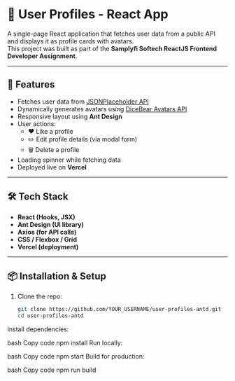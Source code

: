 # 👤 User Profiles - React App

A single-page React application that fetches user data from a public API and displays it as profile cards with avatars.  
This project was built as part of the **Samplyfi Softech ReactJS Frontend Developer Assignment**.

---

## 🚀 Features
- Fetches user data from [JSONPlaceholder API](https://jsonplaceholder.typicode.com/users)
- Dynamically generates avatars using [DiceBear Avatars API](https://avatars.dicebear.com/)
- Responsive layout using **Ant Design**
- User actions:
  - ❤️ Like a profile
  - ✏️ Edit profile details (via modal form)
  - 🗑️ Delete a profile
- Loading spinner while fetching data
- Deployed live on **Vercel**

---

## 🛠️ Tech Stack
- **React (Hooks, JSX)**
- **Ant Design (UI library)**
- **Axios (for API calls)**
- **CSS / Flexbox / Grid**
- **Vercel (deployment)**

---

## 📦 Installation & Setup

1. Clone the repo:
   ```bash
   git clone https://github.com/YOUR_USERNAME/user-profiles-antd.git
   cd user-profiles-antd
Install dependencies:

bash
Copy code
npm install
Run locally:

bash
Copy code
npm start
Build for production:

bash
Copy code
npm run build
